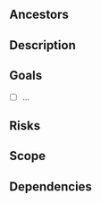 <!-- 
    Template for structural improvements in code
    (new /refactor branches)
    Optional sections may be omitted
-->

## Ancestors
<!-- e.g., `epic/core-redesign-#201` -->

## Description
<!-- What needs to be restructured and why -->

## Goals
- [ ] ...

## Risks
<!-- What could break or degrade -->

## Scope
<!-- Files, modules, systems affected -->

## Dependencies
<!-- Coupled features, APIs, tests -->
